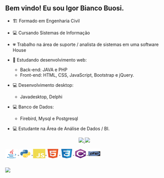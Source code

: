 ## Bem vindo! Eu sou Igor Bianco Buosi.

- &#127959; Formado em Engenharia Civil 
- &#128187; Cursando Sistemas de Informação
- &#128383; Trabalho na área de suporte / analista de sistemas em uma software House

- &#128214; Estudando desenvolvimento web:
   - Back-end: JAVA e PHP
   - Front-end: HTML, CSS, JavaScript, Bootstrap e jQuery.

- &#128187; Desenvolvimento desktop:  
  - Javadesktop, Delphi

- &#128187; Banco de Dados:
  - Firebird, Mysql e Postgresql

- &#128187; Estudante na Área de Análise de Dados / BI.

<div align="center">
  <a href="https://github.com/igorbuosi/">
  <img height="165em" src="https://github-readme-stats.vercel.app/api?username=igorbuosi&show_icons=true&theme=dark&include_all_commits=true&count_private=true"/>
  <img height="165em" src="https://github-readme-stats.vercel.app/api/top-langs/?username=igorbuosi&layout=compact&langs_count=7&theme=dark"/>
</div>

<div style="display: inline_block"><br>
  <img align="center" alt="Rafa-Java" height="30" width="40" src="https://raw.githubusercontent.com/devicons/devicon/master/icons/java/java-original.svg">
   <img align="center" alt="Rafa-Python" height="30" width="40" src="https://raw.githubusercontent.com/devicons/devicon/master/icons/python/python-original.svg">
  <img align="center" alt="Rafa-Js" height="30" width="40" src="https://raw.githubusercontent.com/devicons/devicon/master/icons/javascript/javascript-plain.svg">
  <img align="center" alt="Rafa-HTML" height="30" width="40" src="https://raw.githubusercontent.com/devicons/devicon/master/icons/html5/html5-original.svg">
  <img align="center" alt="Rafa-CSS" height="30" width="40" src="https://raw.githubusercontent.com/devicons/devicon/master/icons/css3/css3-original.svg">
  <img align="center" alt="Rafa-Csharp" height="30" width="40" src="https://raw.githubusercontent.com/devicons/devicon/master/icons/csharp/csharp-original.svg">
    <img align="center" alt="Rafa-Php" height="30" width="40" src="https://raw.githubusercontent.com/devicons/devicon/master/icons/php/php-original.svg">
</div>

##
 
<div> 
  <a href="https://www.linkedin.com/in/igorbuosi/" target="_blank"><img src="https://img.shields.io/badge/-LinkedIn-%230077B5?style=for-the-badge&logo=linkedin&logoColor=white" target="_blank"></a>  
</div>
